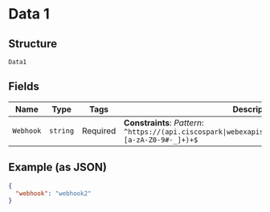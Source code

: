 
# Data 1

## Structure

`Data1`

## Fields

| Name | Type | Tags | Description |
|  --- | --- | --- | --- |
| `Webhook` | `string` | Required | **Constraints**: *Pattern*: `^https://(api.ciscospark\|webexapis).com/v1/webhooks/incoming([/][a-zA-Z0-9#-_]+)+$` |

## Example (as JSON)

```json
{
  "webhook": "webhook2"
}
```

